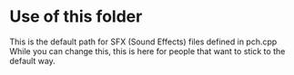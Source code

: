 # Use of this folder

This is the default path for SFX (Sound Effects) files defined in pch.cpp
While you can change this, this is here for people that want to stick to the default way.